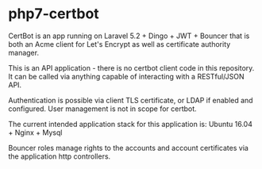 # php7-certbot

CertBot is an app running on Laravel 5.2 + Dingo + JWT + Bouncer that is both an Acme client for Let's Encrypt as well as certificate authority manager.

This is an API application - there is no certbot client code in this repository. It can be called via anything capable of interacting with a RESTful/JSON API.

Authentication is possible via client TLS certificate, or LDAP if enabled and configured. User management is not in scope for certbot.

The current intended application stack for this application is: Ubuntu 16.04 + Nginx + Mysql

Bouncer roles manage rights to the accounts and account certificates via the application http controllers.
